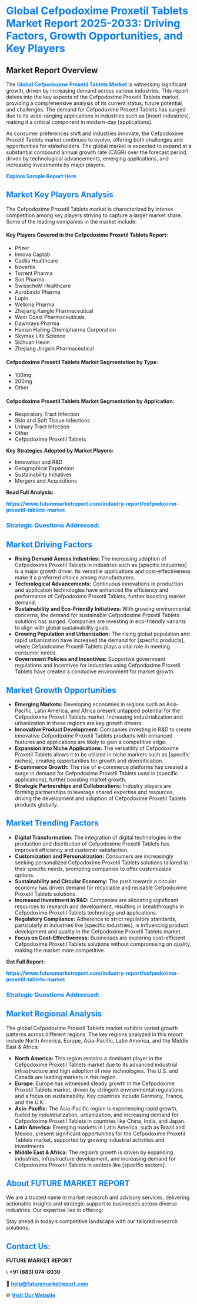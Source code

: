 <h1 style="color: #007BFF;">Global Cefpodoxime Proxetil Tablets Market Report 2025-2033: Driving Factors, Growth Opportunities, and Key Players</h1>

<section id="overview">
<h2>Market Report Overview</h2>
<p>The <a href="https://www.futuremarketreport.com/industry-report/cefpodoxime-proxetil-tablets-market" style="color: #007BFF; text-decoration: none;"><strong>Global Cefpodoxime Proxetil Tablets Market</strong></a> is witnessing significant growth, driven by increasing demand across various industries. This report delves into the key aspects of the Cefpodoxime Proxetil Tablets market, providing a comprehensive analysis of its current status, future potential, and challenges. The demand for Cefpodoxime Proxetil Tablets has surged due to its wide-ranging applications in industries such as [insert industries], making it a critical component in modern-day [applications].</p>
<p>As consumer preferences shift and industries innovate, the Cefpodoxime Proxetil Tablets market continues to evolve, offering both challenges and opportunities for stakeholders. The global market is expected to expand at a substantial compound annual growth rate (CAGR) over the forecast period, driven by technological advancements, emerging applications, and increasing investments by major players.</p>
</section>

<section id="overview">
<p><a href="https://www.futuremarketreport.com/request-sample/reportId=123325" style="color: #007BFF; text-decoration: none;"><strong>Explore Sample Report Here</strong></a></p>
</section>

<section id="key-players">
<h2 style="color: #007BFF;">Market Key Players Analysis</h2>
<p>The Cefpodoxime Proxetil Tablets market is characterized by intense competition among key players striving to capture a larger market share. Some of the leading companies in the market include:</p>
<h4>Key Players Covered in the Cefpodoxime Proxetil Tablets Report:</h4>
<ul><li>Pfizer</li><li>Innova Captab</li><li>Cadila Healthcare</li><li>Novartis</li><li>Torrent Pharma</li><li>Sun Pharma</li><li>SwisscheM Healthcare</li><li>Aurobindo Pharma</li><li>Lupin</li><li>Wellona Pharma</li><li>Zhejiang Kangle Pharmaceutical</li><li>West Coast Pharmaceuticals</li><li>Dawnrays Pharma</li><li>Hainan Hailing Chemipharma Corporation</li><li>Skymax Life Science</li><li>Sichuan Hexin</li><li>Zhejiang Jingxin Pharmaceutical</li></ul>
<h4>Cefpodoxime Proxetil Tablets Market Segmentation by Type:</h4>
<ul><li>100mg</li><li>200mg</li><li>Other</li></ul>

<h4>Cefpodoxime Proxetil Tablets Market Segmentation by Application:</h4>
<ul><li>Respiratory Tract Infection</li><li>Skin and Soft Tissue Infections</li><li>Urinary Tract Infection</li><li>Other</li><li>Cefpodoxime Proxetil Tablets</li></ul>
<p><strong>Key Strategies Adopted by Market Players:</strong></p>
<ul>
<li>Innovation and R&D</li>
<li>Geographical Expansion</li>
<li>Sustainability Initiatives</li>
<li>Mergers and Acquisitions</li>
</ul>
</section>

<section>
<p><strong>Read Full Analysis: </strong></p><a href="https://www.futuremarketreport.com/industry-report/cefpodoxime-proxetil-tablets-market" style="color: #007BFF; text-decoration: none;"><strong>https://www.futuremarketreport.com/industry-report/cefpodoxime-proxetil-tablets-market</strong></a>
<h3 style="color: #007BFF;">Strategic Questions Addressed:</h3>
</section>

<section id="driving-factors">
<h2 style="color: #007BFF;">Market Driving Factors</h2>
<ul>
<li><strong>Rising Demand Across Industries:</strong> The increasing adoption of Cefpodoxime Proxetil Tablets in industries such as [specific industries] is a major growth driver. Its versatile applications and cost-effectiveness make it a preferred choice among manufacturers.</li>
<li><strong>Technological Advancements:</strong> Continuous innovations in production and application technologies have enhanced the efficiency and performance of Cefpodoxime Proxetil Tablets, further boosting market demand.</li>
<li><strong>Sustainability and Eco-Friendly Initiatives:</strong> With growing environmental concerns, the demand for sustainable Cefpodoxime Proxetil Tablets solutions has surged. Companies are investing in eco-friendly variants to align with global sustainability goals.</li>
<li><strong>Growing Population and Urbanization:</strong> The rising global population and rapid urbanization have increased the demand for [specific products], where Cefpodoxime Proxetil Tablets plays a vital role in meeting consumer needs.</li>
<li><strong>Government Policies and Incentives:</strong> Supportive government regulations and incentives for industries using Cefpodoxime Proxetil Tablets have created a conducive environment for market growth.</li>
</ul>
</section>

<section id="growth-opportunities">
<h2 style="color: #007BFF;">Market Growth Opportunities</h2>
<ul>
<li><strong>Emerging Markets:</strong> Developing economies in regions such as Asia-Pacific, Latin America, and Africa present untapped potential for the Cefpodoxime Proxetil Tablets market. Increasing industrialization and urbanization in these regions are key growth drivers.</li>
<li><strong>Innovative Product Development:</strong> Companies investing in R&D to create innovative Cefpodoxime Proxetil Tablets products with enhanced features and applications are likely to gain a competitive edge.</li>
<li><strong>Expansion into Niche Applications:</strong> The versatility of Cefpodoxime Proxetil Tablets allows it to be utilized in niche markets such as [specific niches], creating opportunities for growth and diversification.</li>
<li><strong>E-commerce Growth:</strong> The rise of e-commerce platforms has created a surge in demand for Cefpodoxime Proxetil Tablets used in [specific applications], further boosting market growth.</li>
<li><strong>Strategic Partnerships and Collaborations:</strong> Industry players are forming partnerships to leverage shared expertise and resources, driving the development and adoption of Cefpodoxime Proxetil Tablets products globally.</li>
</ul>
</section>

<section id="trending-factors">
<h2 style="color: #007BFF;">Market Trending Factors</h2>
<ul>
<li><strong>Digital Transformation:</strong> The integration of digital technologies in the production and distribution of Cefpodoxime Proxetil Tablets has improved efficiency and customer satisfaction.</li>
<li><strong>Customization and Personalization:</strong> Consumers are increasingly seeking personalized Cefpodoxime Proxetil Tablets solutions tailored to their specific needs, prompting companies to offer customizable options.</li>
<li><strong>Sustainability and Circular Economy:</strong> The push towards a circular economy has driven demand for recyclable and reusable Cefpodoxime Proxetil Tablets solutions.</li>
<li><strong>Increased Investment in R&D:</strong> Companies are allocating significant resources to research and development, resulting in breakthroughs in Cefpodoxime Proxetil Tablets technology and applications.</li>
<li><strong>Regulatory Compliance:</strong> Adherence to strict regulatory standards, particularly in industries like [specific industries], is influencing product development and quality in the Cefpodoxime Proxetil Tablets market.</li>
<li><strong>Focus on Cost-Effectiveness:</strong> Businesses are exploring cost-efficient Cefpodoxime Proxetil Tablets solutions without compromising on quality, making the market more competitive.</li>
</ul>
</section>

<section>
<p><strong>Get Full Report: </strong></p><a href="https://www.futuremarketreport.com/industry-report/cefpodoxime-proxetil-tablets-market" style="color: #007BFF; text-decoration: none;"><strong>https://www.futuremarketreport.com/industry-report/cefpodoxime-proxetil-tablets-market</strong></a>
<h3 style="color: #007BFF;">Strategic Questions Addressed:</h3>
</section>


<section id="regional-analysis">
<h2 style="color: #007BFF;">Market Regional Analysis</h2>
<p>The global Cefpodoxime Proxetil Tablets market exhibits varied growth patterns across different regions. The key regions analyzed in this report include North America, Europe, Asia-Pacific, Latin America, and the Middle East & Africa:</p>
<ul>
<li><strong>North America:</strong> This region remains a dominant player in the Cefpodoxime Proxetil Tablets market due to its advanced industrial infrastructure and high adoption of new technologies. The U.S. and Canada are leading markets in this region.</li>
<li><strong>Europe:</strong> Europe has witnessed steady growth in the Cefpodoxime Proxetil Tablets market, driven by stringent environmental regulations and a focus on sustainability. Key countries include Germany, France, and the U.K.</li>
<li><strong>Asia-Pacific:</strong> The Asia-Pacific region is experiencing rapid growth, fueled by industrialization, urbanization, and increasing demand for Cefpodoxime Proxetil Tablets in countries like China, India, and Japan.</li>
<li><strong>Latin America:</strong> Emerging markets in Latin America, such as Brazil and Mexico, present significant opportunities for the Cefpodoxime Proxetil Tablets market, supported by growing industrial activities and investments.</li>
<li><strong>Middle East & Africa:</strong> The region’s growth is driven by expanding industries, infrastructure development, and increasing demand for Cefpodoxime Proxetil Tablets in sectors like [specific sectors].</li>
</ul>
</section>

<footer>
<h2 style="color: #007BFF;">About FUTURE MARKET REPORT</h2>
<p>We are a trusted name in market research and advisory services, delivering actionable insights and strategic support to businesses across diverse industries. Our expertise lies in offering:</p>

<p>Stay ahead in today’s competitive landscape with our tailored research solutions.</p>

<h2 style="color: #007BFF;">Contact Us:</h2>
<p><strong>FUTURE MARKET REPORT</strong></p>
<p>📞 <strong>+91 (883) 074-8030</strong></p>
<p>📧 <strong><a href="mailto:help@futuremarketreport.com" style="color: #007BFF;">help@futuremarketreport.com</a></strong></p>
<p>🌐 <strong><a href="https://www.futuremarketreport.com/" style="color: #007BFF;">Visit Our Website</a></strong></p>
</footer>